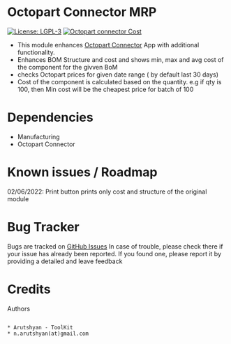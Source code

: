 # Octopart Connector MRP

[![License: LGPL-3](https://img.shields.io/badge/licence-LGPL--3-blue.png)](https://www.gnu.org/licenses/lgpl-3.0.en.html)
[![Octopart connector Cost](https://img.shields.io/badge/github-Octopart%20Connector-brightgreen?logo=github)](https://github.com/arutsh/octopart_connector)



* This module enhances [Octopart Connector](https://github.com/arutsh/octopart_connector/tree/15.0/octopart_connector) App with additional functionality.
* Enhances BOM Structure and cost and shows min, max and avg cost of the component for the givven BoM
* checks Octopart prices for given date range ( by default last 30 days)
* Cost of the component is calculated based on the quantity. e.g if qty is 100, then Min cost will be the cheapest price for batch of 100  



Dependencies
=============
* Manufacturing
* Octopart Connector




Known issues / Roadmap
======================
02/06/2022: Print button prints only cost and structure of the original module


Bug Tracker
===========

Bugs are tracked on [GitHub Issues](https://github.com/arutsh/octopart_connector/issues)
In case of trouble, please check there if your issue has already been reported.
If you found one, please report  it by providing a detailed and leave feedback


Credits
=======

Authors
~~~~~~~

* Arutshyan - ToolKit
* n.arutshyan(at)gmail.com
